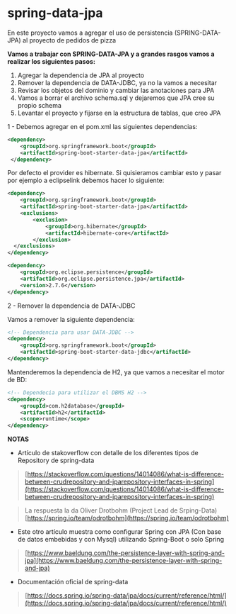 # spring-data-jpa
En este proyecto vamos a agregar el uso de persistencia (SPRING-DATA-JPA) al proyecto de pedidos de pizza


**Vamos a trabajar con SPRING-DATA-JPA y a grandes rasgos vamos a realizar los siguientes pasos:**

<ol>
	<li>Agregar la dependencia de JPA al proyecto</li>
	<li>Remover la dependencia de DATA-JDBC, ya no la vamos a necesitar</li>
	<li>Revisar los objetos del dominio y cambiar las anotaciones para JPA</li>
	<li>Vamos a borrar el archivo schema.sql y dejaremos que JPA cree su propio schema</li>
	<li>Levantar el proyecto y fijarse en la estructura de tablas, que creo JPA</li>
</ol>


1 - Debemos agregar en el pom.xml las siguientes dependencias:

```xml
<dependency> 
	<groupId>org.springframework.boot</groupId> 
	<artifactId>spring-boot-starter-data-jpa</artifactId>
 </dependency>
```

Por defecto el provider es hibernate. Si quisieramos cambiar esto y pasar por ejemplo a eclipselink debemos hacer lo siguiente:

```xml
<dependency> 
	<groupId>org.springframework.boot</groupId> 
	<artifactId>spring-boot-starter-data-jpa</artifactId> 
	<exclusions>
	    <exclusion>
	        <groupId>org.hibernate</groupId>
	        <artifactId>hibernate-core</artifactId>
	    </exclusion>
  </exclusions>
</dependency>

<dependency>
	<groupId>org.eclipse.persistence</groupId> 
	<artifactId>org.eclipse.persistence.jpa</artifactId> 
	<version>2.7.6</version>
</dependency>
```

2 - Remover la dependencia de DATA-JDBC

Vamos a remover la siguiente dependencia:

```xml
<!-- Dependencia para usar DATA-JDBC -->
<dependency>
	<groupId>org.springframework.boot</groupId>
	<artifactId>spring-boot-starter-data-jdbc</artifactId>
</dependency>

```

Mantenderemos la dependencia de H2, ya que vamos a necesitar el motor de BD:

```xml
<!-- Dependecia para utilizar el DBMS H2 -->
<dependency>
    <groupId>com.h2database</groupId>
    <artifactId>h2</artifactId>
    <scope>runtime</scope>
</dependency>
```

**NOTAS**

- Artículo de stakoverflow con detalle de los diferentes tipos de Repository de spring-data

> [https://stackoverflow.com/questions/14014086/what-is-difference-between-crudrepository-and-jparepository-interfaces-in-spring](https://stackoverflow.com/questions/14014086/what-is-difference-between-crudrepository-and-jparepository-interfaces-in-spring)

> La respuesta la da Oliver Drotbohm (Project Lead de Srping-Data) [https://spring.io/team/odrotbohm](https://spring.io/team/odrotbohm)

- Este otro artículo muestra como configurar Spring con JPA (Con base de datos embebidas y con Mysql) utilizando Spring-Boot o solo Spring

> [https://www.baeldung.com/the-persistence-layer-with-spring-and-jpa](https://www.baeldung.com/the-persistence-layer-with-spring-and-jpa)

- Documentación oficial de spring-data

> [https://docs.spring.io/spring-data/jpa/docs/current/reference/html/](https://docs.spring.io/spring-data/jpa/docs/current/reference/html/)
